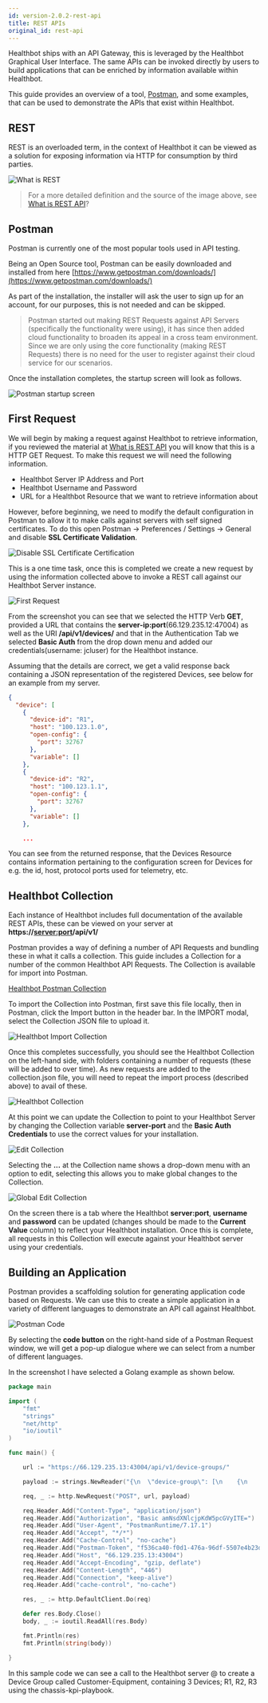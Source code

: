 ```yaml
---
id: version-2.0.2-rest-api
title: REST APIs
original_id: rest-api
---
```


Healthbot ships with an API Gateway, this is leveraged by the Healthbot Graphical User Interface. The same APIs can be invoked directly by users to build applications that can be enriched by information available within Healthbot.

This guide provides an overview of a tool, [Postman](https://www.getpostman.com/), and some examples, that can be used to demonstrate the APIs that exist within Healthbot.

## REST

REST is an overloaded term, in the context of Healthbot it can be viewed as a solution for exposing information via HTTP for consumption by third parties.

![What is REST](assets/rest-api/what_is_rest_api.png)

> For a more detailed definition and the source of the image above, see [What is REST API](https://phpenthusiast.com/blog/what-is-rest-api)?

## Postman

Postman is currently one of the most popular tools used in API testing.

Being an Open Source tool, Postman can be easily downloaded and installed from here [https://www.getpostman.com/downloads/](https://www.getpostman.com/downloads/)

As part of the installation, the installer will ask the user to sign up for an account, for our purposes, this is not needed and can be skipped.

> Postman started out making REST Requests against API Servers (specifically the functionality were using), it has since then added cloud functionality to broaden its appeal in a cross team environment. Since we are only using the core functionality (making REST Requests) there is no need for the user to register against their cloud service for our scenarios.

Once the installation completes, the startup screen will look as follows.

![Postman startup screen](assets/rest-api/postman-startup.png)

## First Request

We will begin by making a request against Healthbot to retrieve information, if you reviewed the material at [What is REST API](https://phpenthusiast.com/blog/what-is-rest-api) you will know that this is a HTTP GET Request. To make this request we will need the following information.

- Healthbot Server IP Address and Port
- Healthbot Username and Password
- URL for a Healthbot Resource that we want to retrieve information about

However, before beginning, we need to modify the default configuration in Postman to allow it to make calls against servers with self signed certificates. To do this open Postman -> Preferences / Settings -> General and disable **SSL Certificate Validation**.

![Disable SSL Certificate Certification](assets/rest-api/ssl.png)

This is a one time task, once this is completed we create a new request by using the information collected above to invoke a REST call against our Healthbot Server instance.

![First Request](assets/rest-api/first-request.png)

From the screenshot you can see that we selected the HTTP Verb **GET**, provided a URL that contains the **server-ip:port**(66.129.235.12:47004) as well as the URI **/api/v1/devices/** and that in the Authentication Tab we selected **Basic Auth** from the drop down menu and added our credentials(username: jcluser) for the Healthbot instance.

Assuming that the details are correct, we get a valid response back containing a JSON representation of the registered Devices, see below for an example from my server.

```json
{
  "device": [
    {
      "device-id": "R1",
      "host": "100.123.1.0",
      "open-config": {
        "port": 32767
      },
      "variable": []
    },
    {
      "device-id": "R2",
      "host": "100.123.1.1",
      "open-config": {
        "port": 32767
      },
      "variable": []
    },

    ...
```

You can see from the returned response, that the Devices Resource contains information pertaining to the configuration screen for Devices for e.g. the id, host, protocol ports used for telemetry, etc.

## Healthbot Collection

Each instance of Healthbot includes full documentation of the available REST APIs, these can be viewed on your server at **https://<server:port>/api/v1/**

Postman provides a way of defining a number of API Requests and bundling these in what it calls a collection. This guide includes a Collection for a number of the common Healthbot API Requests. The Collection is available for import into Postman.

[Healthbot Postman Collection](assets/Healthbot.postman_collection.json)

To import the Collection into Postman, first save this file locally, then in Postman, click the Import button in the header bar. In the IMPORT modal, select the Collection JSON file to upload it.

![Healthbot Import Collection](assets/rest-api/import-collection.png)

Once this completes successfully, you should see the Healthbot Collection on the left-hand side, with folders containing a number of requests (these will be added to over time). As new requests are added to the collection.json file, you will need to repeat the import process (described above) to avail of these.

![Healthbot Collection](assets/rest-api/collection.png)

At this point we can update the Collection to point to your Healthbot Server by changing the Collection variable **server-port** and the **Basic Auth Credentials** to use the correct values for your installation.

![Edit Collection](assets/rest-api/edit-collection.png)

Selecting the **...** at the Collection name shows a drop-down menu with an option to edit, selecting this allows you to make global changes to the Collection.

![Global Edit Collection](assets/rest-api/server-port-auth.png)

On the screen there is a tab where the Healthbot **server:port**, **username** and **password** can be updated (changes should be made to the **Current Value** column) to reflect your Healthbot installation. Once this is complete, all requests in this Collection will execute against your Healthbot server using your credentials.

## Building an Application

Postman provides a scaffolding solution for generating application code based on Requests. We can use this to create a simple application in a variety of different languages to demonstrate an API call against Healthbot.

![Postman Code](assets/rest-api/postman-code.png)

By selecting the **code button** on the right-hand side of a Postman Request window, we will get a pop-up dialogue where we can select from a number of different languages.

In the screenshot I have selected a Golang example as shown below.

```go
package main

import (
	"fmt"
	"strings"
	"net/http"
	"io/ioutil"
)

func main() {

	url := "https://66.129.235.13:43004/api/v1/device-groups/"

	payload := strings.NewReader("{\n  \"device-group\": [\n    {\n      \"authentication\": {\n        \"password\": {\n          \"password\": \"Juniper!1\",\n          \"username\": \"jcluser\"\n        }\n      },\n      \"description\": \"Devices that are Customer Facing\",\n      \"device-group-name\": \"Customer-Equipment\",\n      \"devices\": [\"R1\", \"R2\", \"R3\"],\n      \"notification\": {},\n      \"playbooks\": [\n        \"chassis-kpis-playbook\"\n      ],\n      \"reports\": [],\n      \"variable\": []\n    }\n  ]\n}")

	req, _ := http.NewRequest("POST", url, payload)

	req.Header.Add("Content-Type", "application/json")
	req.Header.Add("Authorization", "Basic amNsdXNlcjpKdW5pcGVyITE=")
	req.Header.Add("User-Agent", "PostmanRuntime/7.17.1")
	req.Header.Add("Accept", "*/*")
	req.Header.Add("Cache-Control", "no-cache")
	req.Header.Add("Postman-Token", "f536ca40-f0d1-476a-96df-5507e4b23dfe,ca07fa8c-eefc-4cfa-8d84-54516fecca68")
	req.Header.Add("Host", "66.129.235.13:43004")
	req.Header.Add("Accept-Encoding", "gzip, deflate")
	req.Header.Add("Content-Length", "446")
	req.Header.Add("Connection", "keep-alive")
	req.Header.Add("cache-control", "no-cache")

	res, _ := http.DefaultClient.Do(req)

	defer res.Body.Close()
	body, _ := ioutil.ReadAll(res.Body)

	fmt.Println(res)
	fmt.Println(string(body))

}
```

In this sample code we can see a call to the Healthbot server @ to create a Device Group called Customer-Equipment, containing 3 Devices; R1, R2, R3 using the chassis-kpi-playbook.
